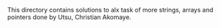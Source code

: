 This directory contains solutions to alx task of more strings, arrays and pointers done by Utsu, Christian Akomaye.
